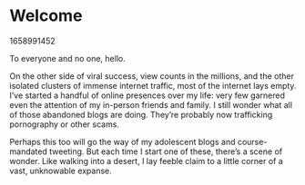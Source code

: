 # Welcome

1658991452

To everyone and no one, hello. 

On the other side of viral success, view counts in the millions, and the other isolated clusters of immense internet traffic, most of the internet lays empty. I’ve started a handful of online presences over my life: very few garnered even the attention of my in-person friends and family. I still wonder what all of those abandoned blogs are doing. They’re probably now trafficking pornography or other scams.

Perhaps this too will go the way of my adolescent blogs and course-mandated tweeting. But each time I start one of these, there’s a scene of wonder. Like walking into a desert, I lay feeble claim to a little corner of a vast, unknowable expanse.